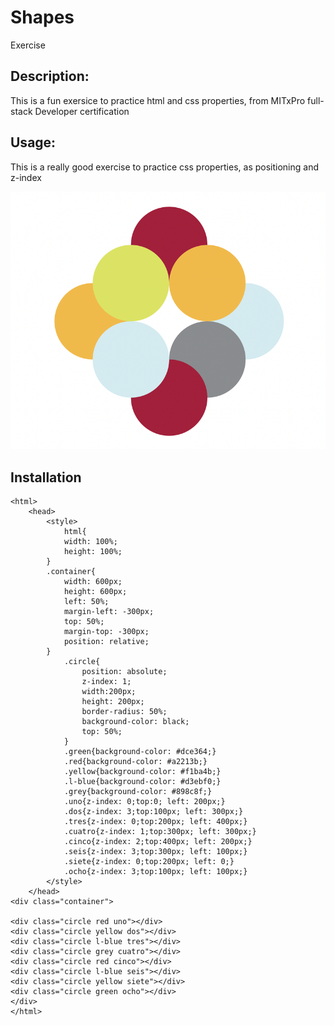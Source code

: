 # Shapes
Exercise

## Description:
This is a fun exersice to practice html and css properties, from MITxPro full-stack Developer certification

## Usage:
This is a really good exercise to practice css properties, as positioning and z-index

![image](./shapes.png)

## Installation
```
<html>
    <head>
        <style>
            html{
            width: 100%;
            height: 100%;
        }
        .container{
            width: 600px;
            height: 600px;
            left: 50%;
            margin-left: -300px;
            top: 50%;
            margin-top: -300px;
            position: relative;
        }
            .circle{
                position: absolute;
                z-index: 1;
                width:200px;
                height: 200px;
                border-radius: 50%;
                background-color: black;
                top: 50%;
            }
            .green{background-color: #dce364;}
            .red{background-color: #a2213b;}
            .yellow{background-color: #f1ba4b;}
            .l-blue{background-color: #d3ebf0;}
            .grey{background-color: #898c8f;}
            .uno{z-index: 0;top:0; left: 200px;}
            .dos{z-index: 3;top:100px; left: 300px;}
            .tres{z-index: 0;top:200px; left: 400px;}
            .cuatro{z-index: 1;top:300px; left: 300px;}
            .cinco{z-index: 2;top:400px; left: 200px;}
            .seis{z-index: 3;top:300px; left: 100px;}
            .siete{z-index: 0;top:200px; left: 0;}
            .ocho{z-index: 3;top:100px; left: 100px;}
        </style>
    </head>
<div class="container">

<div class="circle red uno"></div>
<div class="circle yellow dos"></div>
<div class="circle l-blue tres"></div>
<div class="circle grey cuatro"></div>
<div class="circle red cinco"></div>
<div class="circle l-blue seis"></div>
<div class="circle yellow siete"></div>
<div class="circle green ocho"></div>
</div>
</html>
```


